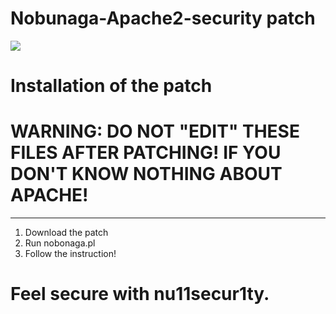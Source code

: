 # Nobunaga-Apache2-security patch
![](https://github.com/nu11secur1ty/Linux_hardening_and_security/blob/master/types/Apache/maxresdefault.jpg)

# Installation of the patch
# WARNING: DO NOT "EDIT" THESE FILES AFTER PATCHING! IF YOU DON'T KNOW NOTHING ABOUT APACHE!
--------------------------------------------------------------------------------------------
1. Download the patch 
2. Run nobonaga.pl
3. Follow the instruction!

# Feel secure with nu11secur1ty.
